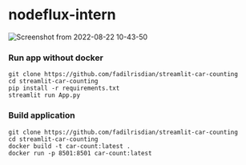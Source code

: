# nodeflux-intern

![Screenshot from 2022-08-22 10-43-50](https://user-images.githubusercontent.com/105907083/185834315-90fb53e6-67b4-41aa-bf60-bd5e8206700d.png)

### Run app without docker

```
git clone https://github.com/fadilrisdian/streamlit-car-counting
cd streamlit-car-counting
pip install -r requirements.txt
streamlit run App.py
```

### Build application
```
git clone https://github.com/fadilrisdian/streamlit-car-counting
cd streamlit-car-counting
docker build -t car-count:latest .
docker run -p 8501:8501 car-count:latest
```
